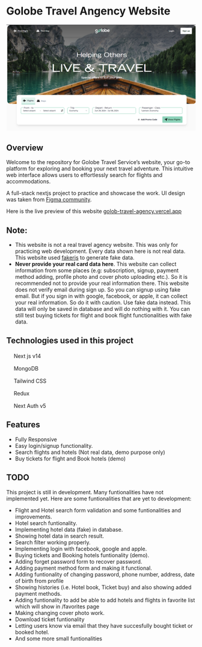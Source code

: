 # Golobe Travel Angency Website

![Home Screen Golobe Travel Agency](/preview.png)

## Overview

Welcome to the repository for Golobe Travel Service’s website, your go-to platform for exploring and booking your next travel adventure. This intuitive web interface allows users to effortlessly search for flights and accommodations.

A full-stack nextjs project to practice and showcase the work. UI design was taken from [Figma community](https://www.figma.com/community/file/1182308758714734501/golobe-travel-agency-website).

Here is the live preview of this website [golob-travel-agency.vercel.app](https://golob-travel-agency.vercel.app)

## Note:

- This website is not a real travel agency website. This was only for practicing web development. Every data shown here is not real data. This website used [fakerjs](https://fakerjs.dev/) to generate fake data.
- **Never provide your real card data here**. This website can collect information from some places (e.g: subscription, signup, payment method adding, profile photo and cover photo uploading etc.). So it is recommended not to provide your real information there. This website does not verify email during sign up. So you can signup using fake email. But if you sign in with google, facebook, or apple, it can collect your real information. So do it with caution. Use fake data instead. This data will only be saved in database and will do nothing with it. You can still test buying tickets for flight and book flight functionalities with fake data.

## Technologies used in this project

<img src="https://nextjs.org/favicon.ico" width="16" height="16"> Next js v14

<img src="https://www.mongodb.com/assets/images/global/favicon.ico" width="16" height="16"> MongoDB

<img src="https://tailwindcss.com/favicons/favicon-32x32.png?v=3" width="16" height="16"> Tailwind CSS

<img src="https://redux.js.org/img/favicon/favicon.ico" width="16" height="16"> Redux

<img src="https://authjs.dev/favicon-32x32.png" width="16" height="16"> Next Auth v5

## Features

- Fully Responsive
- Easy login/signup functionality.
- Search flights and hotels (Not real data, demo purpose only)
- Buy tickets for flight and Book hotels (demo)

## TODO

This project is still in development. Many funtionalities have not implemented yet. Here are some funtionalities that are yet to development:

- Flight and Hotel search form validation and some funtionalities and improvements.
- Hotel search funtionality.
- Implementing hotel data (fake) in database.
- Showing hotel data in search result.
- Search filter working properly.
- Implementing login with facebook, google and apple.
- Buying tickets and Booking hotels funtionality (demo).
- Adding forget password form to recover password.
- Adding payment method form and making it functional.
- Adding funtionality of changing password, phone number, address, date of birth from profile
- Showing histories (i.e. Hotel book, Ticket buy) and also showing added payment methods.
- Adding funtionality to add be able to add hotels and flights in favorite list which will show in /favorites page
- Making changing cover photo work.
- Download ticket funtionality
- Letting users know via email that they have succesfully bought ticket or booked hotel.
- And some more small funtionalities
